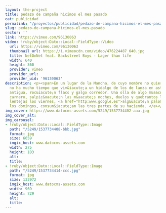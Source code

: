 ```yaml
---
layout: the-project
title: pedazo de campaña hicimos el mes pasado
cat: publicidad
permalink: "/proyectos/publicidad/pedazo-de-campana-hicimos-el-mes-pasado"
slug: pedazo-de-campana-hicimos-el-mes-pasado
sector: ''
link: https://vimeo.com/96130063
video: !ruby/object:Dato::Local::FieldType::Video
  url: https://vimeo.com/96130063
  thumbnail_url: https://i.vimeocdn.com/video/476224487_640.jpg
  title: NetOnNet feat. Backstreet Boys - Lager than life
  width: 640
  height: 360
  provider: vimeo
  provider_url: 
  provider_uid: '96130063'
description: <p><span>En un lugar de la Mancha, de cuyo nombre no quiero acordarme,
  no ha mucho tiempo que viv&iacute;a un hidalgo de los de lanza en astillero, adarga
  antigua, roc&iacute;n flaco y galgo corredor. Una olla de algo m&aacute;s vaca que
  carnero, salpic&oacute;n las m&aacute;s noches, duelos y quebrantos los s&aacute;bados,
  lentejas los viernes, <a href="http:www.google.es">alg&uacute;n palomino de a&ntilde;adidura
  los domingos, consum&iacute;an las tres partes de su hacienda. </a></span></p>
img_cover: https://www.datocms-assets.com/5249/1537734402-aaa.jpg
img_cover_alt: 
img_carousel:
- !ruby/object:Dato::Local::FieldType::Image
  path: "/5249/1537734408-bbb.jpg"
  format: jpg
  size: 6659
  imgix_host: www.datocms-assets.com
  width: 275
  height: 183
  alt: 
  title: 
- !ruby/object:Dato::Local::FieldType::Image
  path: "/5249/1537734414-ccc.jpg"
  format: jpg
  size: 132972
  imgix_host: www.datocms-assets.com
  width: 969
  height: 729
  alt: 
  title: 
---
```


